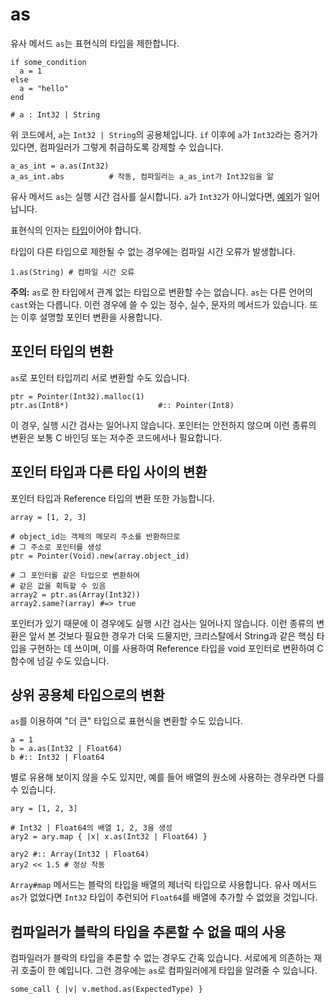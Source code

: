 # as

유사 메서드 `as`는 표현식의 타입을 제한합니다.

```crystal
if some_condition
  a = 1
else
  a = "hello"
end

# a : Int32 | String
```

위 코드에서, `a`는 `Int32 | String`의 공용체입니다. `if` 이후에 `a`가 `Int32`라는 증거가 있다면, 컴파일러가 그렇게 취급하도록 강제할 수 있습니다.

```crystal
a_as_int = a.as(Int32)
a_as_int.abs          # 작동, 컴파일러는 a_as_int가 Int32임을 앎
```

유사 메서드 `as`는 실행 시간 검사를 실시합니다. `a`가 `Int32`가 아니었다면, [예외](exception_handling.html)가 일어납니다.

표현식의 인자는 [타입](type_grammar.html)이어야 합니다.

타입이 다른 타입으로 제한될 수 없는 경우에는 컴파일 시간 오류가 발생합니다.

```crystal
1.as(String) # 컴파일 시간 오류
```

**주의:** `as`로 한 타입에서 관계 없는 타입으로 변환할 수는 없습니다. `as`는 다른 언어의 `cast`와는 다릅니다. 이런 경우에 쓸 수 있는 정수, 실수, 문자의 메서드가 있습니다. 또는 이후 설명할 포인터 변환을 사용합니다.

## 포인터 타입의 변환

`as`로 포인터 타입끼리 서로 변환할 수도 있습니다.

```crystal
ptr = Pointer(Int32).malloc(1)
ptr.as(Int8*)                    #:: Pointer(Int8)
```

이 경우, 실행 시간 검사는 일어나지 않습니다. 포인터는 안전하지 않으며 이런 종류의 변환은 보통 C 바인딩 또는 저수준 코드에서나 필요합니다.

## 포인터 타입과 다른 타입 사이의 변환

포인터 타입과 Reference 타입의 변환 또한 가능합니다.

```crystal
array = [1, 2, 3]

# object_id는 객체의 메모리 주소를 반환하므로
# 그 주소로 포인터를 생성
ptr = Pointer(Void).new(array.object_id)

# 그 포인터를 같은 타입으로 변환하여
# 같은 값을 획득할 수 있음
array2 = ptr.as(Array(Int32))
array2.same?(array) #=> true
```

포인터가 있기 때문에 이 경우에도 실행 시간 검사는 일어나지 않습니다. 이런 종류의 변환은 앞서 본 것보다 필요한 경우가 더욱 드물지만, 크리스탈에서 String과 같은 핵심 타입을 구현하는 데 쓰이며, 이를 사용하여 Reference 타입을 void 포인터로 변환하여 C 함수에 넘길 수도 있습니다.

## 상위 공용체 타입으로의 변환

`as`를 이용하여 "더 큰" 타입으로 표현식을 변환할 수도 있습니다.

```crystal
a = 1
b = a.as(Int32 | Float64)
b #:: Int32 | Float64
```

별로 유용해 보이지 않을 수도 있지만, 예를 들어 배열의 원소에 사용하는 경우라면 다를 수 있습니다.

```crystal
ary = [1, 2, 3]

# Int32 | Float64의 배열 1, 2, 3을 생성
ary2 = ary.map { |x| x.as(Int32 | Float64) }

ary2 #:: Array(Int32 | Float64)
ary2 << 1.5 # 정상 작동
```

`Array#map` 메서드는 블락의 타입을 배열의 제너릭 타입으로 사용합니다. 유사 메서드 `as`가 없었다면 `Int32` 타입이 추런되어 `Float64`를 배열에 추가할 수 없었을 것입니다.

## 컴파일러가 블락의 타입을 추론할 수 없을 때의 사용

컴파일러가 블락의 타입을 추론할 수 없는 경우도 간혹 있습니다. 서로에게 의존하는 재귀 호출이 한 예입니다. 그런 경우에는 `as`로 컴파일러에게 타입을 알려줄 수 있습니다.

```crystal
some_call { |v| v.method.as(ExpectedType) }
```
